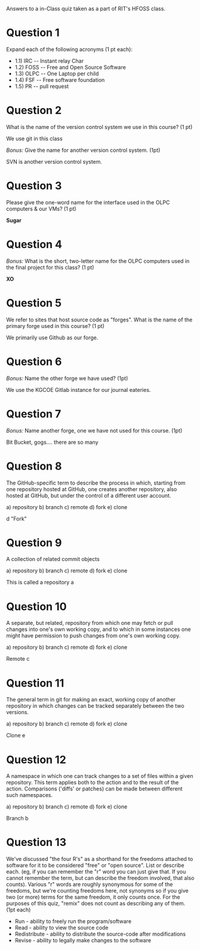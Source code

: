 Answers to a in-Class quiz taken as a part of RIT's HFOSS class.

# Question 1

Expand each of the following acronyms (1 pt each):

-   1.1) IRC -- Instant relay Char
-   1.2) FOSS -- Free and Open Source Software
-   1.3) OLPC -- One Laptop per child
-   1.4) FSF -- Free software foundation
-   1.5) PR -- pull request


# Question 2

What is the name of the version control system we use in this course? (1 pt)

We use git in this class

*Bonus:* Give the name for another version control system. (1pt)

SVN is another version control system.


# Question 3

Please give the one-word name for the interface used in the OLPC computers & our VMs? (1 pt)

**Sugar**


# Question 4

*Bonus:* What is the short, two-letter name for the OLPC computers used in the final project for this class? (1 pt)


**XO**

# Question 5

We refer to sites that host source code as "forges". What is the name of the primary forge used in this course? (1 pt)


We primarily use Github as our forge.

# Question 6


*Bonus:* Name the other forge we have used? (1pt)

We use the KGCOE Gitlab instance for our journal eateries.

# Question 7

*Bonus:* Name another forge, one we have not used for this course. (1pt)

Bit Bucket, gogs.... there are so many


# Question 8


The GitHub-specific term to describe the process in which, starting from one repository hosted at GitHub, one creates another repository, also hosted at GitHub, but under the control of a different user account.

a\) repository b) branch c) remote d) fork e) clone

d "Fork"

# Question 9

A collection of related commit objects

a\) repository b) branch c) remote d) fork e) clone

This is called a repository a

# Question 10

A separate, but related, repository from which one may fetch or pull changes into one's own working copy, and to which in some instances one might have permission to push changes from one's own working copy.

a\) repository b) branch c) remote d) fork e) clone

Remote c

# Question 11


The general term in git for making an exact, working copy of another repository in which changes can be tracked separately between the two versions.

a\) repository b) branch c) remote d) fork e) clone

Clone e

# Question 12

A namespace in which one can track changes to a set of files within a given repository. 
This term applies both to the action and to the result of the action. 
Comparisons ('diffs' or patches) can be made between different such namespaces.

a\) repository b) branch c) remote d) fork e) clone

Branch b

# Question 13

We've discussed "the four R's" as a shorthand for the freedoms attached to software for it to be considered "free" or "open source". List or describe each. (eg, if you can remember the "r" word you can just give that. If you cannot remember the term, but can describe the freedom involved, that also counts). Various "r" words are roughly synonymous for some of the freedoms, but we're counting freedoms here, not synonyms so if you give two (or more) terms for the same freedom, it only counts once. For the purposes of this quiz, "remix" does not count as describing any of them. (1pt each)


- Run - ability to freely run the program/software
- Read - ability to view the source code
- Redistribute - ability to distribute the source-code after modifications
- Revise - ability to legally make changes to the software
